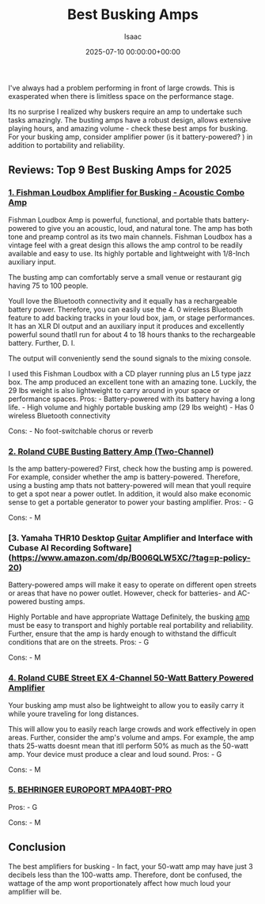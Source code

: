 ﻿---
title: Best Busking Amps
description: I've always had a problem performing in front of large crowds. This is exasperated when there is limitless space on the performance stage. Its no surprise I...
slug: /best-busking-amps/
date: 2025-07-10 00:00:00+00:00
lastmod: 2025-07-10 00:00:00+03:00
author: Isaac
categories:
- Guitar
tags:
- guitar
- busking
- amp
layout: post
---

I've always had a problem performing in front of large crowds. This is exasperated when there is limitless space on the performance stage.

Its no surprise I realized why buskers require an amp to undertake such tasks amazingly. The busting amps have a robust design, allows extensive playing hours, and amazing volume - check these best amps for busking. For your busking amp, consider amplifier power (is it battery-powered? ) in addition to portability and reliability.

##  Reviews: Top 9 Best Busking Amps for 2025

###  [1. Fishman Loudbox Amplifier for Busking - Acoustic Combo Amp](https://www.amazon.com/dp/B077NN9TRM/?tag=p-policy-20)

Fishman Loudbox Amp is powerful, functional, and portable thats battery-powered to give you an acoustic, loud, and natural tone. The amp has both tone and preamp control as its two main channels. Fishman Loudbox has a vintage feel with a great design this allows the amp control to be readily available and easy to use. Its highly portable and lightweight with 1/8-Inch auxiliary input.

The busting amp can comfortably serve a small venue or restaurant gig having 75 to 100 people.

Youll love the Bluetooth connectivity and it equally has a rechargeable battery power. Therefore, you can easily use the 4. 0 wireless Bluetooth feature to add backing tracks in your loud box, jam, or stage performances. It has an XLR DI output and an auxiliary input it produces and excellently powerful sound thatll run for about 4 to 18 hours thanks to the rechargeable battery. Further, D. I.

The output will conveniently send the sound signals to the mixing console.

I used this Fishman Loudbox with a CD player running plus an L5 type jazz box. The amp produced an excellent tone with an amazing tone. Luckily, the 29 lbs weight is also lightweight to carry around in your space or performance spaces. Pros: - Battery-powered with its battery having a long life. - High volume and highly portable busking amp (29 lbs weight) - Has 0 wireless Bluetooth connectivity

Cons: - No foot-switchable chorus or reverb

###  [2. Roland CUBE Busting Battery Amp (Two-Channel)](https://www.amazon.com/dp/B000XALFYW/?tag=p-policy-20)

Is the amp battery-powered? First, check how the busting amp is powered. For example, consider whether the amp is battery-powered. Therefore, using a busting amp thats not battery-powered will mean that youll require to get a spot near a power outlet. In addition, it would also make economic sense to get a portable generator to power your basting amplifier. Pros: - G

Cons: - M

###  [3. Yamaha THR10 Desktop [Guitar](https://pestpolicy.com/best-acoustic-guitar-under-1000/) Amplifier and Interface with Cubase AI Recording Software](https://www.amazon.com/dp/B006QLW5XC/?tag=p-policy-20)

Battery-powered amps will make it easy to operate on different open streets or areas that have no power outlet. However, check for batteries- and AC-powered busting amps.

Highly Portable and have appropriate Wattage Definitely, the busking [amp](https://pestpolicy.com/best-bass-amps-for-beginners/) must be easy to transport and highly portable real portability and reliability. Further, ensure that the amp is hardy enough to withstand the difficult conditions that are on the streets. Pros: - G

Cons: - M

###  [4. Roland CUBE Street EX 4-Channel 50-Watt Battery Powered Amplifier](https://www.amazon.com/dp/B00JMU1RAG/?tag=p-policy-20)

Your busking amp must also be lightweight to allow you to easily carry it while youre traveling for long distances.

This will allow you to easily reach large crowds and work effectively in open areas. Further, consider the amp's volume and amps. For example, the amp thats 25-watts doesnt mean that itll perform 50% as much as the 50-watt amp. Your device must produce a clear and loud sound. Pros: - G

Cons: - M

###  [5. BEHRINGER EUROPORT MPA40BT-PRO](https://www.amazon.com/dp/B00ZTC56O4/?tag=p-policy-20)

Pros: - G

Cons: - M

##  Conclusion

The best amplifiers for busking - In fact, your 50-watt amp may have just 3 decibels less than the 100-watts amp. Therefore, dont be confused, the wattage of the amp wont proportionately affect how much loud your amplifier will be.

